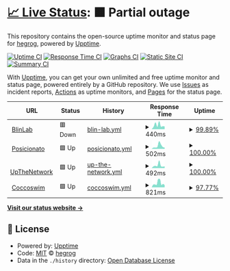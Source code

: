 # [📈 Live Status](https://hegrog.github.io/uptime): <!--live status--> **🟧 Partial outage**

This repository contains the open-source uptime monitor and status page for [hegrog](https://hegrog.github.io/uptime), powered by [Upptime](https://github.com/upptime/upptime).

[![Uptime CI](https://github.com/hegrog/uptime/workflows/Uptime%20CI/badge.svg)](https://github.com/hegrog/uptime/actions?query=workflow%3A%22Uptime+CI%22)
[![Response Time CI](https://github.com/hegrog/uptime/workflows/Response%20Time%20CI/badge.svg)](https://github.com/hegrog/uptime/actions?query=workflow%3A%22Response+Time+CI%22)
[![Graphs CI](https://github.com/hegrog/uptime/workflows/Graphs%20CI/badge.svg)](https://github.com/hegrog/uptime/actions?query=workflow%3A%22Graphs+CI%22)
[![Static Site CI](https://github.com/hegrog/uptime/workflows/Static%20Site%20CI/badge.svg)](https://github.com/hegrog/uptime/actions?query=workflow%3A%22Static+Site+CI%22)
[![Summary CI](https://github.com/hegrog/uptime/workflows/Summary%20CI/badge.svg)](https://github.com/hegrog/uptime/actions?query=workflow%3A%22Summary+CI%22)

With [Upptime](https://upptime.js.org), you can get your own unlimited and free uptime monitor and status page, powered entirely by a GitHub repository. We use [Issues](https://github.com/hegrog/uptime/issues) as incident reports, [Actions](https://github.com/hegrog/uptime/actions) as uptime monitors, and [Pages](https://hegrog.github.io/uptime) for the status page.

<!--start: status pages-->
<!-- This summary is generated by Upptime (https://github.com/upptime/upptime) -->
<!-- Do not edit this manually, your changes will be overwritten -->
<!-- prettier-ignore -->
| URL | Status | History | Response Time | Uptime |
| --- | ------ | ------- | ------------- | ------ |
| <img alt="" src="https://icons.duckduckgo.com/ip3/blinlab.co.ico" height="13"> [BlinLab](https://blinlab.co) | 🟥 Down | [blin-lab.yml](https://github.com/hegrog/uptime/commits/HEAD/history/blin-lab.yml) | <details><summary><img alt="Response time graph" src="./graphs/blin-lab/response-time-week.png" height="20"> 440ms</summary><br><a href="https://hegrog.github.io/uptime/history/blin-lab"><img alt="Response time 356" src="https://img.shields.io/endpoint?url=https%3A%2F%2Fraw.githubusercontent.com%2Fhegrog%2Fuptime%2FHEAD%2Fapi%2Fblin-lab%2Fresponse-time.json"></a><br><a href="https://hegrog.github.io/uptime/history/blin-lab"><img alt="24-hour response time 779" src="https://img.shields.io/endpoint?url=https%3A%2F%2Fraw.githubusercontent.com%2Fhegrog%2Fuptime%2FHEAD%2Fapi%2Fblin-lab%2Fresponse-time-day.json"></a><br><a href="https://hegrog.github.io/uptime/history/blin-lab"><img alt="7-day response time 440" src="https://img.shields.io/endpoint?url=https%3A%2F%2Fraw.githubusercontent.com%2Fhegrog%2Fuptime%2FHEAD%2Fapi%2Fblin-lab%2Fresponse-time-week.json"></a><br><a href="https://hegrog.github.io/uptime/history/blin-lab"><img alt="30-day response time 326" src="https://img.shields.io/endpoint?url=https%3A%2F%2Fraw.githubusercontent.com%2Fhegrog%2Fuptime%2FHEAD%2Fapi%2Fblin-lab%2Fresponse-time-month.json"></a><br><a href="https://hegrog.github.io/uptime/history/blin-lab"><img alt="1-year response time 356" src="https://img.shields.io/endpoint?url=https%3A%2F%2Fraw.githubusercontent.com%2Fhegrog%2Fuptime%2FHEAD%2Fapi%2Fblin-lab%2Fresponse-time-year.json"></a></details> | <details><summary><a href="https://hegrog.github.io/uptime/history/blin-lab">99.89%</a></summary><a href="https://hegrog.github.io/uptime/history/blin-lab"><img alt="All-time uptime 98.54%" src="https://img.shields.io/endpoint?url=https%3A%2F%2Fraw.githubusercontent.com%2Fhegrog%2Fuptime%2FHEAD%2Fapi%2Fblin-lab%2Fuptime.json"></a><br><a href="https://hegrog.github.io/uptime/history/blin-lab"><img alt="24-hour uptime 99.22%" src="https://img.shields.io/endpoint?url=https%3A%2F%2Fraw.githubusercontent.com%2Fhegrog%2Fuptime%2FHEAD%2Fapi%2Fblin-lab%2Fuptime-day.json"></a><br><a href="https://hegrog.github.io/uptime/history/blin-lab"><img alt="7-day uptime 99.89%" src="https://img.shields.io/endpoint?url=https%3A%2F%2Fraw.githubusercontent.com%2Fhegrog%2Fuptime%2FHEAD%2Fapi%2Fblin-lab%2Fuptime-week.json"></a><br><a href="https://hegrog.github.io/uptime/history/blin-lab"><img alt="30-day uptime 99.97%" src="https://img.shields.io/endpoint?url=https%3A%2F%2Fraw.githubusercontent.com%2Fhegrog%2Fuptime%2FHEAD%2Fapi%2Fblin-lab%2Fuptime-month.json"></a><br><a href="https://hegrog.github.io/uptime/history/blin-lab"><img alt="1-year uptime 98.54%" src="https://img.shields.io/endpoint?url=https%3A%2F%2Fraw.githubusercontent.com%2Fhegrog%2Fuptime%2FHEAD%2Fapi%2Fblin-lab%2Fuptime-year.json"></a></details>
| <img alt="" src="https://icons.duckduckgo.com/ip3/posicionato.co.ico" height="13"> [Posicionato](https://posicionato.co) | 🟩 Up | [posicionato.yml](https://github.com/hegrog/uptime/commits/HEAD/history/posicionato.yml) | <details><summary><img alt="Response time graph" src="./graphs/posicionato/response-time-week.png" height="20"> 502ms</summary><br><a href="https://hegrog.github.io/uptime/history/posicionato"><img alt="Response time 336" src="https://img.shields.io/endpoint?url=https%3A%2F%2Fraw.githubusercontent.com%2Fhegrog%2Fuptime%2FHEAD%2Fapi%2Fposicionato%2Fresponse-time.json"></a><br><a href="https://hegrog.github.io/uptime/history/posicionato"><img alt="24-hour response time 210" src="https://img.shields.io/endpoint?url=https%3A%2F%2Fraw.githubusercontent.com%2Fhegrog%2Fuptime%2FHEAD%2Fapi%2Fposicionato%2Fresponse-time-day.json"></a><br><a href="https://hegrog.github.io/uptime/history/posicionato"><img alt="7-day response time 502" src="https://img.shields.io/endpoint?url=https%3A%2F%2Fraw.githubusercontent.com%2Fhegrog%2Fuptime%2FHEAD%2Fapi%2Fposicionato%2Fresponse-time-week.json"></a><br><a href="https://hegrog.github.io/uptime/history/posicionato"><img alt="30-day response time 373" src="https://img.shields.io/endpoint?url=https%3A%2F%2Fraw.githubusercontent.com%2Fhegrog%2Fuptime%2FHEAD%2Fapi%2Fposicionato%2Fresponse-time-month.json"></a><br><a href="https://hegrog.github.io/uptime/history/posicionato"><img alt="1-year response time 336" src="https://img.shields.io/endpoint?url=https%3A%2F%2Fraw.githubusercontent.com%2Fhegrog%2Fuptime%2FHEAD%2Fapi%2Fposicionato%2Fresponse-time-year.json"></a></details> | <details><summary><a href="https://hegrog.github.io/uptime/history/posicionato">100.00%</a></summary><a href="https://hegrog.github.io/uptime/history/posicionato"><img alt="All-time uptime 100.00%" src="https://img.shields.io/endpoint?url=https%3A%2F%2Fraw.githubusercontent.com%2Fhegrog%2Fuptime%2FHEAD%2Fapi%2Fposicionato%2Fuptime.json"></a><br><a href="https://hegrog.github.io/uptime/history/posicionato"><img alt="24-hour uptime 100.00%" src="https://img.shields.io/endpoint?url=https%3A%2F%2Fraw.githubusercontent.com%2Fhegrog%2Fuptime%2FHEAD%2Fapi%2Fposicionato%2Fuptime-day.json"></a><br><a href="https://hegrog.github.io/uptime/history/posicionato"><img alt="7-day uptime 100.00%" src="https://img.shields.io/endpoint?url=https%3A%2F%2Fraw.githubusercontent.com%2Fhegrog%2Fuptime%2FHEAD%2Fapi%2Fposicionato%2Fuptime-week.json"></a><br><a href="https://hegrog.github.io/uptime/history/posicionato"><img alt="30-day uptime 100.00%" src="https://img.shields.io/endpoint?url=https%3A%2F%2Fraw.githubusercontent.com%2Fhegrog%2Fuptime%2FHEAD%2Fapi%2Fposicionato%2Fuptime-month.json"></a><br><a href="https://hegrog.github.io/uptime/history/posicionato"><img alt="1-year uptime 100.00%" src="https://img.shields.io/endpoint?url=https%3A%2F%2Fraw.githubusercontent.com%2Fhegrog%2Fuptime%2FHEAD%2Fapi%2Fposicionato%2Fuptime-year.json"></a></details>
| <img alt="" src="https://icons.duckduckgo.com/ip3/upthenetwork.com.ico" height="13"> [UpTheNetwork](https://upthenetwork.com) | 🟩 Up | [up-the-network.yml](https://github.com/hegrog/uptime/commits/HEAD/history/up-the-network.yml) | <details><summary><img alt="Response time graph" src="./graphs/up-the-network/response-time-week.png" height="20"> 492ms</summary><br><a href="https://hegrog.github.io/uptime/history/up-the-network"><img alt="Response time 404" src="https://img.shields.io/endpoint?url=https%3A%2F%2Fraw.githubusercontent.com%2Fhegrog%2Fuptime%2FHEAD%2Fapi%2Fup-the-network%2Fresponse-time.json"></a><br><a href="https://hegrog.github.io/uptime/history/up-the-network"><img alt="24-hour response time 800" src="https://img.shields.io/endpoint?url=https%3A%2F%2Fraw.githubusercontent.com%2Fhegrog%2Fuptime%2FHEAD%2Fapi%2Fup-the-network%2Fresponse-time-day.json"></a><br><a href="https://hegrog.github.io/uptime/history/up-the-network"><img alt="7-day response time 492" src="https://img.shields.io/endpoint?url=https%3A%2F%2Fraw.githubusercontent.com%2Fhegrog%2Fuptime%2FHEAD%2Fapi%2Fup-the-network%2Fresponse-time-week.json"></a><br><a href="https://hegrog.github.io/uptime/history/up-the-network"><img alt="30-day response time 421" src="https://img.shields.io/endpoint?url=https%3A%2F%2Fraw.githubusercontent.com%2Fhegrog%2Fuptime%2FHEAD%2Fapi%2Fup-the-network%2Fresponse-time-month.json"></a><br><a href="https://hegrog.github.io/uptime/history/up-the-network"><img alt="1-year response time 404" src="https://img.shields.io/endpoint?url=https%3A%2F%2Fraw.githubusercontent.com%2Fhegrog%2Fuptime%2FHEAD%2Fapi%2Fup-the-network%2Fresponse-time-year.json"></a></details> | <details><summary><a href="https://hegrog.github.io/uptime/history/up-the-network">100.00%</a></summary><a href="https://hegrog.github.io/uptime/history/up-the-network"><img alt="All-time uptime 100.00%" src="https://img.shields.io/endpoint?url=https%3A%2F%2Fraw.githubusercontent.com%2Fhegrog%2Fuptime%2FHEAD%2Fapi%2Fup-the-network%2Fuptime.json"></a><br><a href="https://hegrog.github.io/uptime/history/up-the-network"><img alt="24-hour uptime 100.00%" src="https://img.shields.io/endpoint?url=https%3A%2F%2Fraw.githubusercontent.com%2Fhegrog%2Fuptime%2FHEAD%2Fapi%2Fup-the-network%2Fuptime-day.json"></a><br><a href="https://hegrog.github.io/uptime/history/up-the-network"><img alt="7-day uptime 100.00%" src="https://img.shields.io/endpoint?url=https%3A%2F%2Fraw.githubusercontent.com%2Fhegrog%2Fuptime%2FHEAD%2Fapi%2Fup-the-network%2Fuptime-week.json"></a><br><a href="https://hegrog.github.io/uptime/history/up-the-network"><img alt="30-day uptime 100.00%" src="https://img.shields.io/endpoint?url=https%3A%2F%2Fraw.githubusercontent.com%2Fhegrog%2Fuptime%2FHEAD%2Fapi%2Fup-the-network%2Fuptime-month.json"></a><br><a href="https://hegrog.github.io/uptime/history/up-the-network"><img alt="1-year uptime 100.00%" src="https://img.shields.io/endpoint?url=https%3A%2F%2Fraw.githubusercontent.com%2Fhegrog%2Fuptime%2FHEAD%2Fapi%2Fup-the-network%2Fuptime-year.json"></a></details>
| <img alt="" src="https://icons.duckduckgo.com/ip3/coccoswim.co.ico" height="13"> [Coccoswim](https://coccoswim.co/) | 🟩 Up | [coccoswim.yml](https://github.com/hegrog/uptime/commits/HEAD/history/coccoswim.yml) | <details><summary><img alt="Response time graph" src="./graphs/coccoswim/response-time-week.png" height="20"> 821ms</summary><br><a href="https://hegrog.github.io/uptime/history/coccoswim"><img alt="Response time 597" src="https://img.shields.io/endpoint?url=https%3A%2F%2Fraw.githubusercontent.com%2Fhegrog%2Fuptime%2FHEAD%2Fapi%2Fcoccoswim%2Fresponse-time.json"></a><br><a href="https://hegrog.github.io/uptime/history/coccoswim"><img alt="24-hour response time 435" src="https://img.shields.io/endpoint?url=https%3A%2F%2Fraw.githubusercontent.com%2Fhegrog%2Fuptime%2FHEAD%2Fapi%2Fcoccoswim%2Fresponse-time-day.json"></a><br><a href="https://hegrog.github.io/uptime/history/coccoswim"><img alt="7-day response time 821" src="https://img.shields.io/endpoint?url=https%3A%2F%2Fraw.githubusercontent.com%2Fhegrog%2Fuptime%2FHEAD%2Fapi%2Fcoccoswim%2Fresponse-time-week.json"></a><br><a href="https://hegrog.github.io/uptime/history/coccoswim"><img alt="30-day response time 638" src="https://img.shields.io/endpoint?url=https%3A%2F%2Fraw.githubusercontent.com%2Fhegrog%2Fuptime%2FHEAD%2Fapi%2Fcoccoswim%2Fresponse-time-month.json"></a><br><a href="https://hegrog.github.io/uptime/history/coccoswim"><img alt="1-year response time 597" src="https://img.shields.io/endpoint?url=https%3A%2F%2Fraw.githubusercontent.com%2Fhegrog%2Fuptime%2FHEAD%2Fapi%2Fcoccoswim%2Fresponse-time-year.json"></a></details> | <details><summary><a href="https://hegrog.github.io/uptime/history/coccoswim">97.77%</a></summary><a href="https://hegrog.github.io/uptime/history/coccoswim"><img alt="All-time uptime 99.70%" src="https://img.shields.io/endpoint?url=https%3A%2F%2Fraw.githubusercontent.com%2Fhegrog%2Fuptime%2FHEAD%2Fapi%2Fcoccoswim%2Fuptime.json"></a><br><a href="https://hegrog.github.io/uptime/history/coccoswim"><img alt="24-hour uptime 100.00%" src="https://img.shields.io/endpoint?url=https%3A%2F%2Fraw.githubusercontent.com%2Fhegrog%2Fuptime%2FHEAD%2Fapi%2Fcoccoswim%2Fuptime-day.json"></a><br><a href="https://hegrog.github.io/uptime/history/coccoswim"><img alt="7-day uptime 97.77%" src="https://img.shields.io/endpoint?url=https%3A%2F%2Fraw.githubusercontent.com%2Fhegrog%2Fuptime%2FHEAD%2Fapi%2Fcoccoswim%2Fuptime-week.json"></a><br><a href="https://hegrog.github.io/uptime/history/coccoswim"><img alt="30-day uptime 99.49%" src="https://img.shields.io/endpoint?url=https%3A%2F%2Fraw.githubusercontent.com%2Fhegrog%2Fuptime%2FHEAD%2Fapi%2Fcoccoswim%2Fuptime-month.json"></a><br><a href="https://hegrog.github.io/uptime/history/coccoswim"><img alt="1-year uptime 99.70%" src="https://img.shields.io/endpoint?url=https%3A%2F%2Fraw.githubusercontent.com%2Fhegrog%2Fuptime%2FHEAD%2Fapi%2Fcoccoswim%2Fuptime-year.json"></a></details>

<!--end: status pages-->

[**Visit our status website →**](https://hegrog.github.io/uptime)

## 📄 License

- Powered by: [Upptime](https://github.com/upptime/upptime)
- Code: [MIT](./LICENSE) © [hegrog](https://hegrog.github.io/uptime)
- Data in the `./history` directory: [Open Database License](https://opendatacommons.org/licenses/odbl/1-0/)
